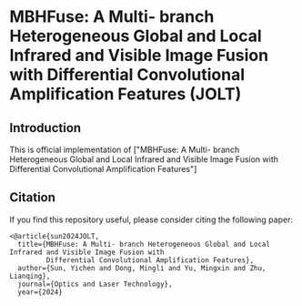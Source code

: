 # MBHFuse: A Multi- branch Heterogeneous Global and Local Infrared and Visible Image Fusion with Differential Convolutional Amplification Features (JOLT)


## Introduction

This is official implementation of ["MBHFuse: A Multi- branch Heterogeneous Global and Local Infrared and Visible Image Fusion with Differential Convolutional Amplification Features"]


## Citation

If you find this repository useful, please consider citing the following paper:

```
<@article{sun2024JOLT,
  title={MBHFuse: A Multi- branch Heterogeneous Global and Local Infrared and Visible Image Fusion with
         Differential Convolutional Amplification Features},
  author={Sun, Yichen and Dong, Mingli and Yu, Mingxin and Zhu, Lianqing},
  journal={Optics and Laser Technology},
  year={2024}
```
